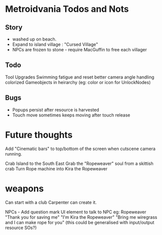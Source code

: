 # Metroidvania Todos and Nots

## Story

 - washed up on beach.
 - Expand to island village : "Cursed Village"
 - NPCs are frozen to stone - require MacGuffin to free each villager

## Todo

Tool Upgrades
Swimming fatigue and reset
better camera angle handling
colorized Gameobjects in heirarchy (eg: color or icon for UnlockNodes)


## Bugs

 - Popups persist after resource is harvested
 - Touch move sometimes keeps moving after touch release


# Future thoughts


Add "Cinematic bars" to top/bottom of the screen when cutscene camera running.

Crab Island to the South East 
Grab the "Ropeweaver" soul from a skittish crab
Turn Rope machine into Kira the Ropeweaver 

# weapons

Can start with a club
Carpenter can create it.

NPCs - Add question mark UI element to talk to NPC 
	eg: Ropeweaver
			"Thank you for saving me"
			"I'm Kira the Ropeweaver"
			"Bring me wiregrass and I can make rope for you" (this could be generalised with input/output resource SOs?)